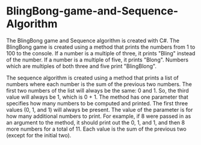 # BlingBong-game-and-Sequence-Algorithm
The BlingBong game and Sequence algorithm is created with C#. 
The BlingBong game is created using a method that prints the numbers from 1 to 100 to the console. 
If a number is a multiple of three, it prints "Bling" instead of the number.
If a number is a multiple of five, it prints "Blong".
Numbers which are multiples of both three and five print "BlingBlong".

The sequence algorithm is created using a method that prints a list of numbers where each number is the sum of the previous two numbers. 
The first two numbers of the list will always be the same: 0 and 1. So, the third value will always be 1, which is 0 + 1.
The method has one parameter that specifies how many numbers to be computed and printed. 
The first three values (0, 1, and 1) will always be present. The value of the parameter is for how many additional numbers to print.
For example, if 8 were passed in as an argument to the method, it should print out the 0, 1, and 1, and then 8 more numbers for a total of 11.
Each value is the sum of the previous two (except for the initial two).
